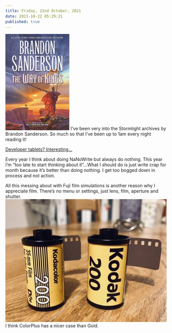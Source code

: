 ```yaml
---
title: Friday, 22nd October, 2021
date: 2021-10-22 05:29:21
published: true
---
```


![](/assets/img/stromlight-book.jpg)
I’ve been very into the Stormlight archives by Brandon Sanderson. So much so that I’ve been up to 1am every night reading it!

[Developer tablets? Interesting…](https://analoguewonderland.co.uk/products/tetenal-parvofin-developer-tablets)

Every year I think about doing NaNoWrite but always do nothing. This year I’m “too late to start thinking about it”…What I should do is just write crap for month because it’s better than doing nothing. I get too bogged down in process and not action.

All this messing about with Fuji film simulations is another reason why I appreciate film. There’s no menu or settings, just lens, film, aperture and shutter.
![](/assets/img/kodacolor.jpeg)
I think ColorPlus has a nicer case than Gold.